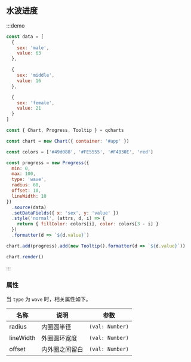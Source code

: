 ## 水波进度

:::demo

```javascript
const data = [
  {
    sex: 'male',
    value: 63
  },

  {
    sex: 'middle',
    value: 16
  },

  {
    sex: 'female',
    value: 21
  }
]

const { Chart, Progress, Tooltip } = qcharts

const chart = new Chart({ container: '#app' })

const colors = ['#49d088', '#FE5555', '#F4B30E', 'red']

const progress = new Progress({
  min: 0,
  max: 100,
  type: 'wave',
  radius: 60,
  offset: 10,
  lineWidth: 10
})
  .source(data)
  .setDataFields({ x: 'sex', y: 'value' })
  .style('normal', (attrs, d, i) => {
    return { fillColor: colors[i], color: colors[3 - i] }
  })
  .formatter(d => `${d.value}`)

chart.add(progress).add(new Tooltip().formatter(d => `${d.value}`))

chart.render()
```

:::

### 属性

当 `type` 为 `wave` 时，相关属性如下。

| 名称      | 说明           | 参数            |
| --------- | -------------- | --------------- |
| radius    | 内圈圆半径     | `(val: Number)` |
| lineWidth | 外圈圆环宽度   | `(val: Number)` |
| offset    | 内外圈之间留白 | `(val: Number)` |
